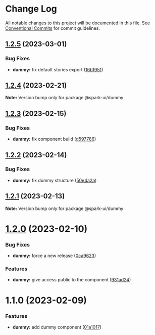 # Change Log

All notable changes to this project will be documented in this file.
See [Conventional Commits](https://conventionalcommits.org) for commit guidelines.

## [1.2.5](https://github.com/adevinta/spark/compare/@spark-ui/dummy@1.2.4...@spark-ui/dummy@1.2.5) (2023-03-01)

### Bug Fixes

- **dummy:** fix default stories export ([16b1951](https://github.com/adevinta/spark/commit/16b195104a6408927edd2c63c714370e2ac8436a))

## [1.2.4](https://github.com/adevinta/spark/compare/@spark-ui/dummy@1.2.3...@spark-ui/dummy@1.2.4) (2023-02-21)

**Note:** Version bump only for package @spark-ui/dummy

## [1.2.3](https://github.com/adevinta/spark/compare/@spark-ui/dummy@1.2.2...@spark-ui/dummy@1.2.3) (2023-02-15)

### Bug Fixes

- **dummy:** fix component build ([d597786](https://github.com/adevinta/spark/commit/d59778658e5187ca5e2a7375e8c874ca841eac76))

## [1.2.2](https://github.com/adevinta/spark/compare/@spark-ui/dummy@1.2.1...@spark-ui/dummy@1.2.2) (2023-02-14)

### Bug Fixes

- **dummy:** fix dummy structure ([50e4a2a](https://github.com/adevinta/spark/commit/50e4a2ac95843839f167557dc36e5a2a2c011349))

## [1.2.1](https://github.com/adevinta/spark/compare/@spark-ui/dummy@1.2.0...@spark-ui/dummy@1.2.1) (2023-02-13)

**Note:** Version bump only for package @spark-ui/dummy

# [1.2.0](https://github.com/adevinta/spark/compare/@spark-ui/dummy@1.1.0...@spark-ui/dummy@1.2.0) (2023-02-10)

### Bug Fixes

- **dummy:** force a new release ([0ca9623](https://github.com/adevinta/spark/commit/0ca9623dc86f02eab184ecd668b2bafc68c10ca2))

### Features

- **dummy:** give access public to the component ([931ad24](https://github.com/adevinta/spark/commit/931ad246bd5d7a5ac91bea03b405d84a0ae95071))

# 1.1.0 (2023-02-09)

### Features

- **dummy:** add dummy component ([01a1017](https://github.com/adevinta/spark/commit/01a101796370f2a4006ededd68f5d7b1c93943b4))
